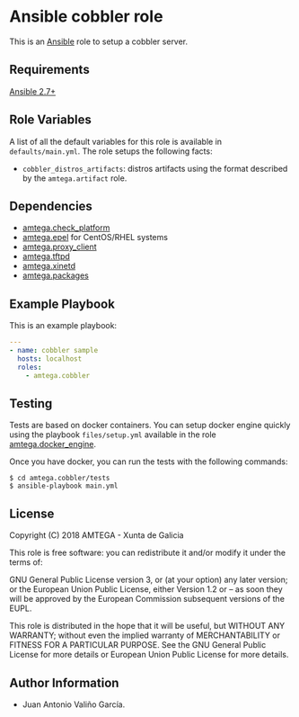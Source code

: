 # Ansible cobbler role

This is an [Ansible](http://www.ansible.com) role to setup a cobbler server.

## Requirements

[Ansible 2.7+](http://docs.ansible.com/ansible/latest/intro_installation.html)

## Role Variables

A list of all the default variables for this role is available in `defaults/main.yml`. The role setups the following facts:

- `cobbler_distros_artifacts`: distros artifacts using the format described by the `amtega.artifact` role.

## Dependencies

- [amtega.check_platform](https://galaxy.ansible.com/amtega/check_platform)
- [amtega.epel](https://galaxy.ansible.com/amtega/epel) for CentOS/RHEL systems
- [amtega.proxy_client](https://galaxy.ansible.com/amtega/proxy_client)
- [amtega.tftpd](https://galaxy.ansible.com/amtega/tftpd)
- [amtega.xinetd](https://galaxy.ansible.com/amtega/xinetd)
- [amtega.packages](https://galaxy.ansible.com/amtega/packages)

## Example Playbook

This is an example playbook:

```yaml
---
- name: cobbler sample
  hosts: localhost  
  roles:
    - amtega.cobbler
```

## Testing

Tests are based on docker containers. You can setup docker engine quickly using the playbook `files/setup.yml` available in the role [amtega.docker_engine](https://galaxy.ansible.com/amtega/docker_engine).

Once you have docker, you can run the tests with the following commands:

```shell
$ cd amtega.cobbler/tests
$ ansible-playbook main.yml
```

## License

Copyright (C) 2018 AMTEGA - Xunta de Galicia

This role is free software: you can redistribute it and/or modify it under the terms of:

GNU General Public License version 3, or (at your option) any later version; or the European Union Public License, either Version 1.2 or – as soon they will be approved by the European Commission ­subsequent versions of the EUPL.

This role is distributed in the hope that it will be useful, but WITHOUT ANY WARRANTY; without even the implied warranty of MERCHANTABILITY or FITNESS FOR A PARTICULAR PURPOSE.  See the GNU General Public License for more details or European Union Public License for more details.

## Author Information

- Juan Antonio Valiño García.
